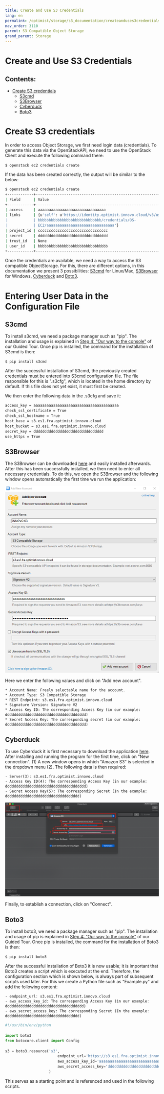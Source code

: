 ```yaml
---
title: Create and Use S3 Credentials
lang: en
permalink: /optimist/storage/s3_documentation/createanduses3credentials
nav_order: 3110
parent: S3 Compatible Object Storage
grand_parent: Storage
---
```


Create and Use S3 Credentials
=================================================

Contents:
-----------
- [Create S3 credentials](#creates3credentials)
	- [S3cmd](#s3cmd)
	- [S3Browser](#s3browser)
	- [Cyberduck](#cyberduck)
	- [Boto3](#boto3)

# Create S3 credentials

In order to access Object Storage, we first need login data (credentials).
To generate this data via the OpenStackAPI, we need to use the OpenStack Client and execute the following command there:

`$ openstack ec2 credentials create`

If the data has been created correctly, the output will be similar to the below:

```bash
$ openstack ec2 credentials create
+------------+-----------------------------------------------------------------+
| Field      | Value                                                           |
+------------+-----------------------------------------------------------------+
| access     | aaaaaaaaaaaaaaaaaaaaaaaaaaaaaaa                                 |
| links      | {u'self': u'https://identity.optimist.innovo.cloud/v3/users/bbb |
|            | bbbbbbbbbbbbbbbbbbbbbbbbbbbbb/credentials/OS-                   |
|            | EC2/aaaaaaaaaaaaaaaaaaaaaaaaaaaaaaa'}                           |
| project_id | cccccccccccccccccccccccccccccccc                                |
| secret     | dddddddddddddddddddddddddddddddd                                |
| trust_id   | None                                                            |
| user_id    | bbbbbbbbbbbbbbbbbbbbbbbbbbbbbbbb                                |
+------------+-----------------------------------------------------------------+
```

Once the credentials are available, we need a way to access the S3 compatible ObjectStorage.
For this, there are different options, in this documentation we present 3 possibilities: [S3cmd](https://s3tools.org/s3cmd) for Linux/Mac, [S3Browser](https://s3browser.com/) for Windows, [Cyberduck](https://cyberduck.io/) and [Boto3](https://boto3.amazonaws.com/v1/documentation/api/latest/index.html).

# Entering User Data in the Configuration File

## S3cmd

To install s3cmd, we need a package manager such as "pip". The installation and usage is explained in [Step 4: "Our way to the console"](/optimist/guided_tour/step04/) of our Guided Tour.
Once pip is installed, the command for the installation of S3cmd is then: 

`$ pip install s3cmd`

After the successful installation of S3cmd, the previously created credentials must be entered into S3cmd configuration file.
The file responsible for this is ".s3cfg", which is located in the home directory by default. If this file does not yet exist, it must first be created.

We then enter the following data in the .s3cfg and save it:

```bash
access_key = aaaaaaaaaaaaaaaaaaaaaaaaaaaaaaaaaaaaaaa
check_ssl_certificate = True
check_ssl_hostname = True
host_base = s3.es1.fra.optimist.innovo.cloud
host_bucket = s3.es1.fra.optimist.innovo.cloud
secret_key = dddddddddddddddddddddddddddddddd
use_https = True
```

## S3Browser

The S3Browser can be downloaded [here](https://s3browser.com/) and easily installed afterwards.
After this has been successfully installed, we then need to enter all necessary credentials.
To do this, we open the S3Browser and the following window opens automatically the first time we run the application:

![](attachments/CreateAndUseS3Credentials_S3Browser.png)

Here we enter the following values and click on "Add new account".
```
* Account Name: Freely selectable name for the account.
* Account Type: S3 Compatible Storage
* REST Endpoint: s3.es1.fra.optimist.innovo.cloud
* Signature Version: Signature V2
* Access Key ID: The corresponding Access Key (in our example: ddddddddddddddddddddddddddddddddddddd)
* Secret Access Key: The corresponding secret (in our example: ddddddddddddddddddddddddddddddddddddd)
```

## Cyberduck

To use Cyberduck it is first necessary to download the application [here](https://cyberduck.io/). 
After installing and running the program for the first time, click on "New connection". (1)
A new window opens in which "Amazon S3" is selected in the dropdown menu (2). The following data is then required:

	- Server(3): s3.es1.fra.optimist.innovo.cloud
	- Access Key ID(4): The corresponding Access Key (in our example: ddddddddddddddddddddddddddddddddddddd)
	- Secret Access Key(5): The corresponding Secret (In the example: dddddddddddddddddddddddddddddddddd)

![](attachments/CreateAndUseS3Crendentials_Cyberduck.png)

Finally, to establish a connection, click on "Connect".

## Boto3

To install boto3, we need a package manager such as "pip". The installation and usage of pip is explained in [Step 4: "Our way to the console"](/optimist/guided_tour/step04/) of our Guided Tour.
Once pip is installed, the command for the installation of Boto3 is then: 

`$ pip install boto3`

After the successful installation of Boto3 it is now usable; it is important that Boto3 creates a script which is executed at the end. 
Therefore, the configuration section which is shown below, is always part of subsequent scripts used later. 
For this we create a Python file such as "Example.py" and add the following content:

	- endpoint_url: s3.es1.fra.optimist.innovo.cloud
	- aws_access_key_id: The corresponding Access Key (in our example: dddddddddddddddddddddddddddddddddddd)
	- aws_secret_access_key: The corresponding Secret (In the example: dddddddddddddddddddddddddddddddddd)

```python
#!/usr/bin/env/python
 
import boto3
from botocore.client import Config
 
s3 = boto3.resource('s3',
                        endpoint_url='https://s3.es1.fra.optimist.innovo.cloud',
                        aws_access_key_id='aaaaaaaaaaaaaaaaaaaaaaaaaaaaaaaaaaaaaaa',
                        aws_secret_access_key='dddddddddddddddddddddddddddddddd',
                    )
```

This serves as a starting point and is referenced and used in the following scripts.
